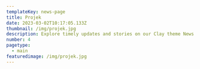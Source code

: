 ```yaml
---
templateKey: news-page
title: Projek
date: 2023-03-02T10:17:05.133Z
thumbnail: /img/projek.jpg
description: Explore timely updates and stories on our Clay theme News page. Stay informed, inspired, and engaged with our latest articles and news.
number: 4
pagetype:
  - main
featuredimage: /img/projek.jpg
---
```


